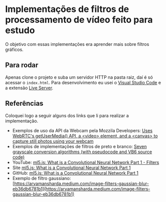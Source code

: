 # Implementações de filtros de processamento de vídeo feito para estudo

O objetivo com essas implementações era aprender mais sobre filtros gráficos.

## Para rodar

Apenas clone o projeto e suba um servidor HTTP na pasta raiz, daí é só acessar o `index.html`. Para desenvolvimento eu usei o [Visual Studio Code](https://code.visualstudio.com/) e a extensão [Live Server](https://marketplace.visualstudio.com/items?itemName=ritwickdey.LiveServer).

## Referências

Coloquei logo a seguir alguns dos links que li para realizar a implementação.

* Exemplos de uso da API da Webcam pela Mozzila Developers: [Uses WebRTC's getUserMedia() API, a &lt;video&gt; element, and a &lt;canvas&gt; to capture still photos using your webcam](https://developer.mozilla.org/en-US/docs/Web/API/WebRTC_API/Taking_still_photos)
* Exemplos de implementações de filtros de preto e branco: [Seven grayscale conversion algorithms (with pseudocode and VB6 source code)](https://tannerhelland.com/2011/10/01/grayscale-image-algorithm-vb6.html)
* YouTube: [ml5.js: What is a Convolutional Neural Network Part 1 - Filters](https://www.youtube.com/watch?v=qPKsVAI_W6M)
* Site [ml5.js: What is a Convolutional Neural Network Part 1](https://thecodingtrain.com/learning/ml5/8.2-cnn-1.html)
* GitHub: [ml5.js: What is a Convolutional Neural Network Part 1](https://github.com/CodingTrain/website/tree/main/learning/ml5/8.2-cnn-1/P5)
* Exemplo de filtro gaussiano: [https://aryamansharda.medium.com/image-filters-gaussian-blur-eb36db6781b1](https://aryamansharda.medium.com/image-filters-gaussian-blur-eb36db6781b1)
